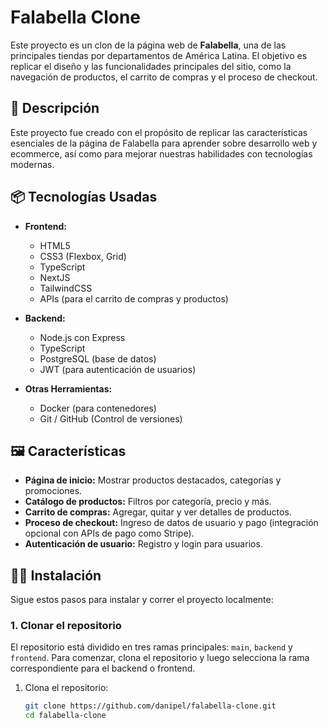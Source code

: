 # Falabella Clone

Este proyecto es un clon de la página web de **Falabella**, una de las principales tiendas por departamentos de América Latina. El objetivo es replicar el diseño y las funcionalidades principales del sitio, como la navegación de productos, el carrito de compras y el proceso de checkout.

## 🚀 Descripción

Este proyecto fue creado con el propósito de replicar las características esenciales de la página de Falabella para aprender sobre desarrollo web y ecommerce, así como para mejorar nuestras habilidades con tecnologías modernas.

## 📦 Tecnologías Usadas

- **Frontend:**
  - HTML5
  - CSS3 (Flexbox, Grid)
  - TypeScript
  - NextJS
  - TailwindCSS
  - APIs (para el carrito de compras y productos)
  
- **Backend:**
  - Node.js con Express
  - TypeScript
  - PostgreSQL (base de datos)
  - JWT (para autenticación de usuarios)
  
- **Otras Herramientas:**
  - Docker (para contenedores)
  - Git / GitHub (Control de versiones)

## 🖼️ Características

- **Página de inicio:** Mostrar productos destacados, categorías y promociones.
- **Catálogo de productos:** Filtros por categoría, precio y más.
- **Carrito de compras:** Agregar, quitar y ver detalles de productos.
- **Proceso de checkout:** Ingreso de datos de usuario y pago (integración opcional con APIs de pago como Stripe).
- **Autenticación de usuario:** Registro y login para usuarios.

## 🧑‍💻 Instalación

Sigue estos pasos para instalar y correr el proyecto localmente:

### 1. Clonar el repositorio

El repositorio está dividido en tres ramas principales: `main`, `backend` y `frontend`. Para comenzar, clona el repositorio y luego selecciona la rama correspondiente para el backend o frontend.

1. Clona el repositorio:
   ```bash
   git clone https://github.com/danipel/falabella-clone.git
   cd falabella-clone
